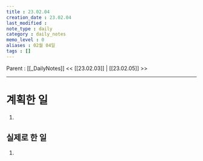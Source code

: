 ```yaml
---
title : 23.02.04
creation_date : 23.02.04
last_modified :
note_type : daily
category : daily_notes
memo_level : 0
aliases : 02월 04일
tags : []
---
```

Parent : [[_DailyNotes]]
<< [[23.02.03]] | [[23.02.05]] >>

---
# 계획한 일

1. 

## 실제로 한 일

1.  


